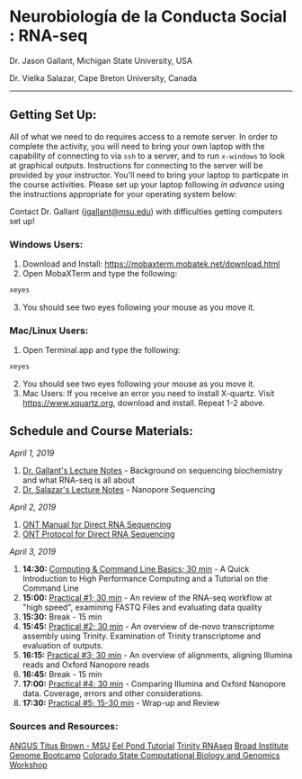 # Neurobiología de la Conducta Social : RNA-seq
Dr. Jason Gallant, Michigan State University, USA

Dr. Vielka Salazar, Cape Breton University, Canada
****

## Getting Set Up:
All of what we need to do requires access to a remote server.  In order to complete the activity, you will need to bring your own laptop with the capability of connecting to via `ssh` to a server, and to run `x-windows` to look at graphical outputs.  Instructions for connecting to the server will be provided by your instructor.  You'll need to bring your laptop to particpate in the course activities.  Please set up your laptop following *in advance* using the instructions appropriate for your operating system below:

Contact Dr. Gallant (jgallant@msu.edu) with difficulties getting computers set up!

### Windows Users:
1. Download and Install:
https://mobaxterm.mobatek.net/download.html
2. Open MobaXTerm and type the following:
```bash
xeyes
```
3. You should see two eyes following your mouse as you move it.

### Mac/Linux Users:
1. Open Terminal.app and type the following:
```bash
xeyes
```
2. You should see two eyes following your mouse as you move it.
3. Mac Users: If you receive an error you need to install X-quartz.  Visit https://www.xquartz.org, download and install.  Repeat 1-2 above.

## Schedule and Course Materials:
*April 1, 2019*
1. [Dr. Gallant's Lecture Notes](introduction.md) - Background on sequencing biochemistry and what RNA-seq is all about
2. [Dr. Salazar's Lecture Notes]() - Nanopore Sequencing

*April 2, 2019*
1. [ONT Manual for Direct RNA Sequencing](direct-rna-sequencing-sqk-rna002-DRS_9080_v2_revB_22Nov2018.pdf)
2. [ONT Protocol for Direct RNA Sequencing](SQK-RNA002_protocol.pdf)

*April 3, 2019*

1. **14:30:** [Computing & Command Line Basics; 30 min](computing.md) - A Quick Introduction to High Performance Computing and a Tutorial on the Command Line
2. **15:00:** [Practical #1; 30 min](reads_and_qc.md) - An review of the RNA-seq workflow at "high speed", examining FASTQ Files and evaluating data quality
3. **15:30:**  Break - 15 min
4. **15:45:** [Practical #2; 30 min](transcriptome_assembly.md) - An overview of de-novo transcriptome assembly using Trinity.  Examination of Trinity transcriptome and evaluation of outputs.
5. **16:15:** [Practical #3; 30 min](read_alignment.md) - An overview of alignments, aligning Illumina reads and Oxford Nanopore reads
6. **16:45:** Break - 15 min
7. **17:00:** [Practical #4; 30 min](nanopore_vs_illumina.md) - Comparing Illumina and Oxford Nanopore data.  Coverage, errors and other considerations.
8. **17:30:** [Practical #5; 15-30 min](wrap-up.md) - Wrap-up and Review

### Sources and Resources:
[ANGUS Titus Brown - MSU](http://ged.msu.edu/angus/index.html)
[Eel Pond Tutorial](https://khmer-protocols.readthedocs.org/en/v0.8.4/mrnaseq/index.html)
[Trinity RNAseq](http://trinityrnaseq.sourceforge.net)
[Broad Institute Genome Bootcamp](http://www.broadinstitute.org/scientific-community/science/platforms/genome-sequencing/broadillumina-genome-analyzer-boot-camp)
[Colorado State Computational Biology and Genomics Workshop](https://dbsloan.github.io/TS2018/)
